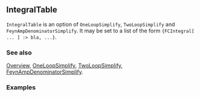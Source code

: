 ## IntegralTable

`IntegralTable` is an option of `OneLoopSimplify`, `TwoLoopSimplify` and `FeynAmpDenominatorSimplify`. It may be set to a list of the form `{FCIntegral[ ... ] :> bla, ...}`.

### See also

[Overview](Extra/FeynCalc.md), [OneLoopSimplify](OneLoopSimplify.md), [TwoLoopSimplify](TwoLoopSimplify.md), [FeynAmpDenominatorSimplify](FeynAmpDenominatorSimplify.md).

### Examples

